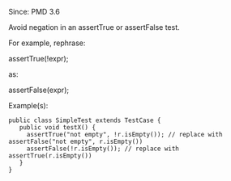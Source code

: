 Since: PMD 3.6

Avoid negation in an assertTrue or assertFalse test.

For example, rephrase:

   assertTrue(!expr);
   
as:

   assertFalse(expr);

Example(s):
```
public class SimpleTest extends TestCase {
   public void testX() {
     assertTrue("not empty", !r.isEmpty()); // replace with assertFalse("not empty", r.isEmpty())
     assertFalse(!r.isEmpty()); // replace with assertTrue(r.isEmpty())
   }
}
```
